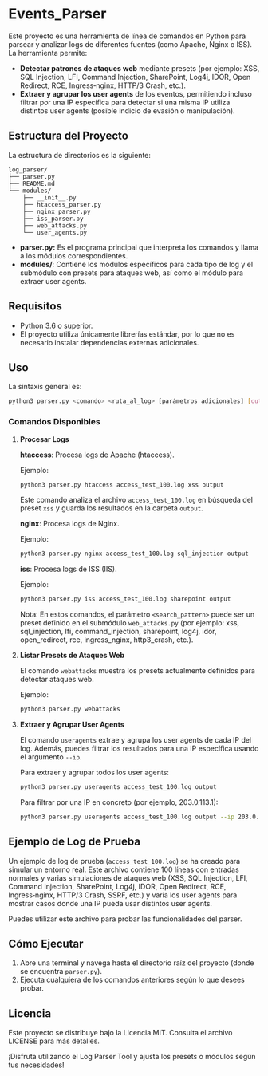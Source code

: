 # Events_Parser

Este proyecto es una herramienta de línea de comandos en Python para parsear y analizar logs de diferentes fuentes (como Apache, Nginx o ISS). La herramienta permite:

- **Detectar patrones de ataques web** mediante presets (por ejemplo: XSS, SQL Injection, LFI, Command Injection, SharePoint, Log4j, IDOR, Open Redirect, RCE, Ingress‑nginx, HTTP/3 Crash, etc.).
- **Extraer y agrupar los user agents** de los eventos, permitiendo incluso filtrar por una IP específica para detectar si una misma IP utiliza distintos user agents (posible indicio de evasión o manipulación).

## Estructura del Proyecto

La estructura de directorios es la siguiente:

```
log_parser/
├── parser.py
├── README.md
└── modules/
    ├── __init__.py
    ├── htaccess_parser.py
    ├── nginx_parser.py
    ├── iss_parser.py
    ├── web_attacks.py
    └── user_agents.py
```

- **parser.py:** Es el programa principal que interpreta los comandos y llama a los módulos correspondientes.
- **modules/**: Contiene los módulos específicos para cada tipo de log y el submódulo con presets para ataques web, así como el módulo para extraer user agents.

## Requisitos

- Python 3.6 o superior.
- El proyecto utiliza únicamente librerías estándar, por lo que no es necesario instalar dependencias externas adicionales.

## Uso

La sintaxis general es:

```bash
python3 parser.py <comando> <ruta_al_log> [parámetros adicionales] [output]
```

### Comandos Disponibles

1. **Procesar Logs**

   **htaccess**: Procesa logs de Apache (htaccess).

   Ejemplo:

   ```bash
   python3 parser.py htaccess access_test_100.log xss output
   ```

   Este comando analiza el archivo `access_test_100.log` en búsqueda del preset `xss` y guarda los resultados en la carpeta `output`.

   **nginx**: Procesa logs de Nginx.

   Ejemplo:

   ```bash
   python3 parser.py nginx access_test_100.log sql_injection output
   ```

   **iss**: Procesa logs de ISS (IIS).

   Ejemplo:

   ```bash
   python3 parser.py iss access_test_100.log sharepoint output
   ```

   Nota: En estos comandos, el parámetro `<search_pattern>` puede ser un preset definido en el submódulo `web_attacks.py` (por ejemplo: xss, sql_injection, lfi, command_injection, sharepoint, log4j, idor, open_redirect, rce, ingress_nginx, http3_crash, etc.).

2. **Listar Presets de Ataques Web**

   El comando `webattacks` muestra los presets actualmente definidos para detectar ataques web.

   Ejemplo:

   ```bash
   python3 parser.py webattacks
   ```

3. **Extraer y Agrupar User Agents**

   El comando `useragents` extrae y agrupa los user agents de cada IP del log. Además, puedes filtrar los resultados para una IP específica usando el argumento `--ip`.

   Para extraer y agrupar todos los user agents:

   ```bash
   python3 parser.py useragents access_test_100.log output
   ```

   Para filtrar por una IP en concreto (por ejemplo, 203.0.113.1):

   ```bash
   python3 parser.py useragents access_test_100.log output --ip 203.0.113.1
   ```

## Ejemplo de Log de Prueba

Un ejemplo de log de prueba (`access_test_100.log`) se ha creado para simular un entorno real. Este archivo contiene 100 líneas con entradas normales y varias simulaciones de ataques web (XSS, SQL Injection, LFI, Command Injection, SharePoint, Log4j, IDOR, Open Redirect, RCE, Ingress‑nginx, HTTP/3 Crash, SSRF, etc.) y varía los user agents para mostrar casos donde una IP pueda usar distintos user agents.

Puedes utilizar este archivo para probar las funcionalidades del parser.

## Cómo Ejecutar

1. Abre una terminal y navega hasta el directorio raíz del proyecto (donde se encuentra `parser.py`).
2. Ejecuta cualquiera de los comandos anteriores según lo que desees probar.

## Licencia

Este proyecto se distribuye bajo la Licencia MIT. Consulta el archivo LICENSE para más detalles.

¡Disfruta utilizando el Log Parser Tool y ajusta los presets o módulos según tus necesidades!
